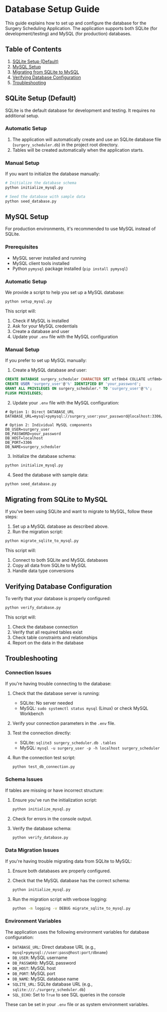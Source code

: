 # Database Setup Guide

This guide explains how to set up and configure the database for the Surgery Scheduling Application. The application supports both SQLite (for development/testing) and MySQL (for production) databases.

## Table of Contents

1. [SQLite Setup (Default)](#sqlite-setup-default)
2. [MySQL Setup](#mysql-setup)
3. [Migrating from SQLite to MySQL](#migrating-from-sqlite-to-mysql)
4. [Verifying Database Configuration](#verifying-database-configuration)
5. [Troubleshooting](#troubleshooting)

## SQLite Setup (Default)

SQLite is the default database for development and testing. It requires no additional setup.

### Automatic Setup

1. The application will automatically create and use an SQLite database file (`surgery_scheduler.db`) in the project root directory.
2. Tables will be created automatically when the application starts.

### Manual Setup

If you want to initialize the database manually:

```bash
# Initialize the database schema
python initialize_mysql.py

# Seed the database with sample data
python seed_database.py
```

## MySQL Setup

For production environments, it's recommended to use MySQL instead of SQLite.

### Prerequisites

- MySQL server installed and running
- MySQL client tools installed
- Python `pymysql` package installed (`pip install pymysql`)

### Automatic Setup

We provide a script to help you set up a MySQL database:

```bash
python setup_mysql.py
```

This script will:
1. Check if MySQL is installed
2. Ask for your MySQL credentials
3. Create a database and user
4. Update your `.env` file with the MySQL configuration

### Manual Setup

If you prefer to set up MySQL manually:

1. Create a MySQL database and user:

```sql
CREATE DATABASE surgery_scheduler CHARACTER SET utf8mb4 COLLATE utf8mb4_unicode_ci;
CREATE USER 'surgery_user'@'%' IDENTIFIED BY 'your_password';
GRANT ALL PRIVILEGES ON surgery_scheduler.* TO 'surgery_user'@'%';
FLUSH PRIVILEGES;
```

2. Update your `.env` file with the MySQL configuration:

```
# Option 1: Direct DATABASE_URL
DATABASE_URL=mysql+pymysql://surgery_user:your_password@localhost:3306/surgery_scheduler

# Option 2: Individual MySQL components
DB_USER=surgery_user
DB_PASSWORD=your_password
DB_HOST=localhost
DB_PORT=3306
DB_NAME=surgery_scheduler
```

3. Initialize the database schema:

```bash
python initialize_mysql.py
```

4. Seed the database with sample data:

```bash
python seed_database.py
```

## Migrating from SQLite to MySQL

If you've been using SQLite and want to migrate to MySQL, follow these steps:

1. Set up a MySQL database as described above.
2. Run the migration script:

```bash
python migrate_sqlite_to_mysql.py
```

This script will:
1. Connect to both SQLite and MySQL databases
2. Copy all data from SQLite to MySQL
3. Handle data type conversions

## Verifying Database Configuration

To verify that your database is properly configured:

```bash
python verify_database.py
```

This script will:
1. Check the database connection
2. Verify that all required tables exist
3. Check table constraints and relationships
4. Report on the data in the database

## Troubleshooting

### Connection Issues

If you're having trouble connecting to the database:

1. Check that the database server is running:
   - SQLite: No server needed
   - MySQL: `sudo systemctl status mysql` (Linux) or check MySQL Workbench

2. Verify your connection parameters in the `.env` file.

3. Test the connection directly:
   - SQLite: `sqlite3 surgery_scheduler.db .tables`
   - MySQL: `mysql -u surgery_user -p -h localhost surgery_scheduler`

4. Run the connection test script:
   ```bash
   python test_db_connection.py
   ```

### Schema Issues

If tables are missing or have incorrect structure:

1. Ensure you've run the initialization script:
   ```bash
   python initialize_mysql.py
   ```

2. Check for errors in the console output.

3. Verify the database schema:
   ```bash
   python verify_database.py
   ```

### Data Migration Issues

If you're having trouble migrating data from SQLite to MySQL:

1. Ensure both databases are properly configured.

2. Check that the MySQL database has the correct schema:
   ```bash
   python initialize_mysql.py
   ```

3. Run the migration script with verbose logging:
   ```bash
   python -m logging -v DEBUG migrate_sqlite_to_mysql.py
   ```

### Environment Variables

The application uses the following environment variables for database configuration:

- `DATABASE_URL`: Direct database URL (e.g., `mysql+pymysql://user:pass@host:port/dbname`)
- `DB_USER`: MySQL username
- `DB_PASSWORD`: MySQL password
- `DB_HOST`: MySQL host
- `DB_PORT`: MySQL port
- `DB_NAME`: MySQL database name
- `SQLITE_URL`: SQLite database URL (e.g., `sqlite:///./surgery_scheduler.db`)
- `SQL_ECHO`: Set to `True` to see SQL queries in the console

These can be set in your `.env` file or as system environment variables.
